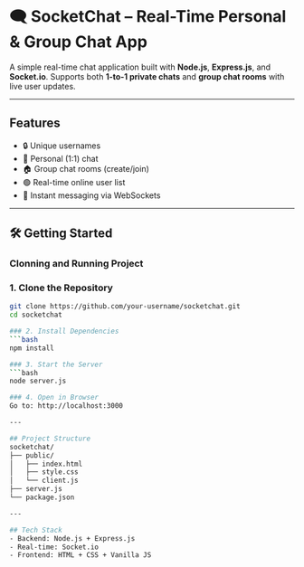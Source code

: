 # 🗨️ SocketChat – Real-Time Personal & Group Chat App

A simple real-time chat application built with **Node.js**, **Express.js**, and **Socket.io**. Supports both **1-to-1 private chats** and **group chat rooms** with live user updates.

---

## Features

- 🔒 Unique usernames
- 👥 Personal (1:1) chat
- 🏠 Group chat rooms (create/join)
- 🟢 Real-time online user list
- 📲 Instant messaging via WebSockets

---

## 🛠️ Getting Started

### Clonning and Running Project 

### 1. Clone the Repository
```bash
git clone https://github.com/your-username/socketchat.git
cd socketchat

### 2. Install Dependencies
```bash
npm install

### 3. Start the Server
```bash
node server.js

### 4. Open in Browser
Go to: http://localhost:3000

---

## Project Structure
socketchat/
├── public/
│   ├── index.html
│   ├── style.css
│   └── client.js
├── server.js
└── package.json

---

## Tech Stack
- Backend: Node.js + Express.js
- Real-time: Socket.io
- Frontend: HTML + CSS + Vanilla JS
